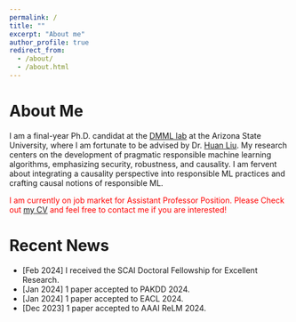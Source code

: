 ```yaml
---
permalink: /
title: ""
excerpt: "About me"
author_profile: true
redirect_from: 
  - /about/
  - /about.html
---
```


About Me
======
I am a final-year Ph.D. candidat at the [DMML lab](https://dmml.asu.edu/) at the Arizona State University, where I am fortunate to be advised by Dr. [Huan Liu](https://www.public.asu.edu/~huanliu/). My research centers on the development of pragmatic responsible machine learning algorithms, emphasizing security, robustness, and causality. I am fervent about integrating a causality perspective into responsible ML practices and crafting causal notions of responsible ML. 


<p style="color:red;">I am currently on job market for Assistant Professor Position. Please Check out <a href="/files/CV_RM.pdf">my CV</a> and feel free to contact me if you are interested!</p>



Recent News
======
- [Feb 2024] I received the SCAI Doctoral Fellowship for Excellent Research.
- [Jan 2024] 1 paper accepted to PAKDD 2024.
- [Jan 2024] 1 paper accepted to EACL 2024.
- [Dec 2023] 1 paper accepted to AAAI ReLM 2024.

<script data-name="BMC-Widget" data-cfasync="false" src="https://cdnjs.buymeacoffee.com/1.0.0/widget.prod.min.js" data-id="kashuyamazk" data-description="Support me on Buy me a coffee!" data-message="" data-color="#40DCA5" data-position="Right" data-x_margin="18" data-y_margin="18"></script>


<!--
- Jun 2021. Served as a TA for Google Applied Machine Learning Intensive (AMLI).
- Jan 11, 2021. Joined [AICV lab](https://uark-aicv.github.io/) as a research assistant.
- Dec 18, 2020. Obtained BS from the University of Arkansas with *Summa Cum Laude*. 
- Sep 6, 2019. *My first* co-authored paper is accepted to [SPIE](https://www.spiedigitallibrary.org/conference-proceedings-of-spie/11220/2551313/Minimally-invasive-intraperitoneal-photodynamic-therapy-using-a-new-soft-robot/10.1117/12.2551313.short).
- Nov 30, 2017. Initiated as a member of [Tau Beta Pi](https://www.tbp.org/recruit/recruitHome.cfm), the Engineering Honor Society.
- Nov 28, 2017. Received [CSWA](/files/CSWA_kyamazak_email_uark_edu.pdf) in mechanical design.
- Aug 22, 2016. Started school at the University of Arkansas, Fayetteville.
- Aug 2014. Joined Summer Program at Harvard University.
-->
